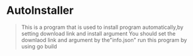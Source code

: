# AutoInstaller
>This is a program that is used to install program automatically,by setting download link and install argument
You should set the downlaod link and argument by the"info.json"
run this program by using
>go build
